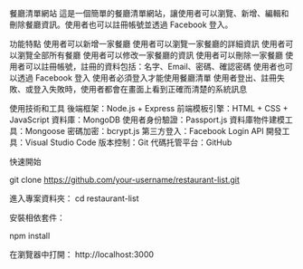 餐廳清單網站
這是一個簡單的餐廳清單網站，讓使用者可以瀏覽、新增、編輯和刪除餐廳資訊。使用者也可以註冊帳號並透過 Facebook 登入。

功能特點
使用者可以新增一家餐廳
使用者可以瀏覽一家餐廳的詳細資訊
使用者可以瀏覽全部所有餐廳
使用者可以修改一家餐廳的資訊
使用者可以刪除一家餐廳
使用者可以註冊帳號，註冊的資料包括：名字、Email、密碼、確認密碼
使用者也可以透過 Facebook 登入
使用者必須登入才能使用餐廳清單
使用者登出、註冊失敗、或登入失敗時，使用者都會在畫面上看到正確而清楚的系統訊息

使用技術和工具
後端框架：Node.js + Express
前端模板引擎：HTML + CSS + JavaScript
資料庫：MongoDB
使用者身份驗證：Passport.js
資料庫物件建模工具：Mongoose
密碼加密：bcrypt.js
第三方登入：Facebook Login API
開發工具：Visual Studio Code
版本控制：Git
代碼托管平台：GitHub

快速開始

git clone https://github.com/your-username/restaurant-list.git

進入專案資料夾：
cd restaurant-list

安裝相依套件：

npm install

在瀏覽器中打開：
http://localhost:3000

